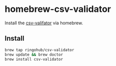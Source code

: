 # homebrew-csv-validator

Install the [csv-valifator](http://digital-preservation.github.io/csv-validator/) via homebrew.

## Install
```bash
brew tap ringohub/csv-validator
brew update && brew doctor
brew install csv-validator
```
